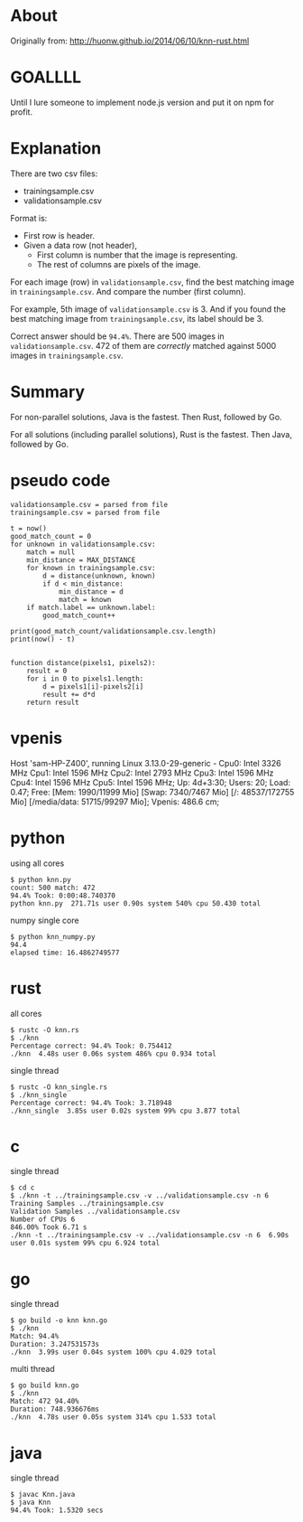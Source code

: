 # About

Originally from: http://huonw.github.io/2014/06/10/knn-rust.html

# GOALLLL

Until I lure someone to implement node.js version and put it on npm for profit.

# Explanation

There are two csv files:

* trainingsample.csv
* validationsample.csv

Format is:

* First row is header.
* Given a data row (not header),
    * First column is number that the image is representing.
    * The rest of columns are pixels of the image.

For each image (row) in `validationsample.csv`, find the best matching image in `trainingsample.csv`.
And compare the number (first column).

For example, 5th image of `validationsample.csv` is 3. And if you found the best matching image from `trainingsample.csv`, 
its label should be 3.

Correct answer should be `94.4%`. There are 500 images in `validationsample.csv`. 472 of them are _correctly_ matched against 5000 images in `trainingsample.csv`.

# Summary

For non-parallel solutions, Java is the fastest. Then Rust, followed by Go.

For all solutions (including parallel solutions), Rust is the fastest. Then Java, followed by Go.

# pseudo code

    validationsample.csv = parsed from file
    trainingsample.csv = parsed from file

    t = now()
    good_match_count = 0
    for unknown in validationsample.csv:
        match = null
        min_distance = MAX_DISTANCE
        for known in trainingsample.csv:
            d = distance(unknown, known)
            if d < min_distance:
                min_distance = d
                match = known
        if match.label == unknown.label:
            good_match_count++

    print(good_match_count/validationsample.csv.length)
    print(now() - t)


    function distance(pixels1, pixels2):
        result = 0
        for i in 0 to pixels1.length:
            d = pixels1[i]-pixels2[i]
            result += d*d
        return result

# vpenis

Host 'sam-HP-Z400', running Linux 3.13.0-29-generic - Cpu0: Intel 3326 MHz Cpu1: Intel 1596 MHz Cpu2: Intel 2793 MHz Cpu3: Intel 1596 MHz Cpu4: Intel 1596 MHz Cpu5: Intel 1596 MHz; Up: 4d+3:30; Users: 20; Load: 0.47; Free: [Mem: 1990/11999 Mio] [Swap: 7340/7467 Mio] [/: 48537/172755 Mio] [/media/data: 51715/99297 Mio]; Vpenis: 486.6 cm;


# python

using all cores

    $ python knn.py
    count: 500 match: 472
    94.4% Took: 0:00:48.740370
    python knn.py  271.71s user 0.90s system 540% cpu 50.430 total
    
numpy single core

    $ python knn_numpy.py 
    94.4
    elapsed time: 16.4862749577

# rust

all cores

    $ rustc -O knn.rs
    $ ./knn
    Percentage correct: 94.4% Took: 0.754412
    ./knn  4.48s user 0.06s system 486% cpu 0.934 total
    
single thread

    $ rustc -O knn_single.rs    
    $ ./knn_single 
    Percentage correct: 94.4% Took: 3.718948
    ./knn_single  3.85s user 0.02s system 99% cpu 3.877 total

# c

single thread

    $ cd c
    $ ./knn -t ../trainingsample.csv -v ../validationsample.csv -n 6
    Training Samples ../trainingsample.csv
    Validation Samples ../validationsample.csv
    Number of CPUs 6
    846.00% Took 6.71 s
    ./knn -t ../trainingsample.csv -v ../validationsample.csv -n 6  6.90s user 0.01s system 99% cpu 6.924 total

# go

single thread

    $ go build -o knn knn.go
    $ ./knn
    Match: 94.4% 
    Duration: 3.247531573s 
    ./knn  3.99s user 0.04s system 100% cpu 4.029 total
    
multi thread

    $ go build knn.go
    $ ./knn
    Match: 472 94.40% 
    Duration: 748.936676ms 
    ./knn  4.78s user 0.05s system 314% cpu 1.533 total
        
# java

single thread

    $ javac Knn.java
    $ java Knn
    94.4% Took: 1.5320 secs
    
